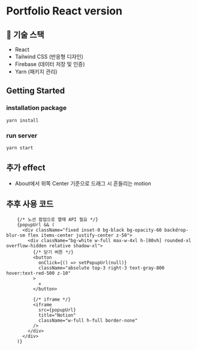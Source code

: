 # Portfolio React version

## 🔧 기술 스택

- React
- Tailwind CSS (반응형 디자인)
- Firebase (데이터 저장 및 인증)
- Yarn (패키지 관리)

## Getting Started

### installation package

`yarn install`

### run server

`yarn start`

## 추가 effect

- About에서 위쪽 Center 기준으로 드래그 시 흔들리는 motion

## 추후 사용 코드

        {/* 노션 팝업으로 열때 API 필요 */}
        {popupUrl && (
          <div className="fixed inset-0 bg-black bg-opacity-60 backdrop-blur-sm flex items-center justify-center z-50">
            <div className="bg-white w-full max-w-4xl h-[80vh] rounded-xl overflow-hidden relative shadow-xl">
              {/* 닫기 버튼 */}
              <button
                onClick={() => setPopupUrl(null)}
                className="absolute top-3 right-3 text-gray-800 hover:text-red-500 z-10"
              >
                ✕
              </button>

              {/* iframe */}
              <iframe
                src={popupUrl}
                title="Notion"
                className="w-full h-full border-none"
              />
            </div>
          </div>
        )}

